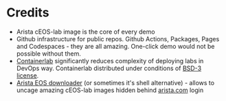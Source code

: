 # Credits

- Arista cEOS-lab image is the core of every demo
- Github infrastructure for public repos. Github Actions, Packages, Pages and Codespaces - they are all amazing. One-click demo would not be possible without them.
- [Containerlab](https://containerlab.dev/) significantly reduces complexity of deploying labs in DevOps way. Containerlab distributed under conditions of [BSD-3 license](https://github.com/srl-labs/containerlab/blob/main/LICENSE).
- [Arista EOS downloader](https://pypi.org/project/eos-downloader/) (or sometimes it's shell alternative) - allows to uncage amazing cEOS-lab images hidden behind [arista.com](arista.com) login
